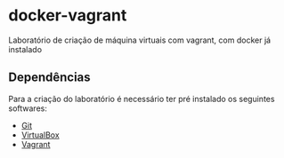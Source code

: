 # docker-vagrant
Laboratório de criação de máquina virtuais com vagrant, com docker já instalado


Dependências
-------------

Para a criação do laboratório é necessário ter pré instalado os seguintes softwares:

* [Git][1]
* [VirtualBox][2]
* [Vagrant][3]

[1]: https://git-scm.com/downloads
[2]: https://www.virtualbox.org/wiki/Downloads
[3]: https://www.vagrantup.com/downloads

